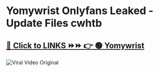 
 # Yomywrist Onlyfans Leaked - Update Files cwhtb

## <h2><a href="https://clipsfans.com/Yomywrist&ref=git">🔗 Click to LINKS ⏩⏩ 👉 🟢 Yomywrist </a></h2>

<a href="https://clipsfans.com/Yomywrist&ref=git" rel="nofollow" data-target="animated-image.originalLink"><img src="https://i.ibb.co.com/xMMVF88/686577567.gif" alt="Viral Video Original" style="max-width: 100%; display: inline-block;" data-target="animated-image.originalImage"></a>

